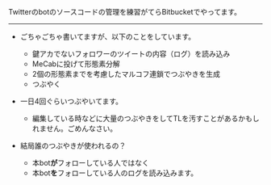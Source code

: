 Twitterのbotのソースコードの管理を練習がてらBitbucketでやってます。

---

* ごちゃごちゃ書いてますが、以下のことをしています。

   * 鍵アカでないフォロワーのツイートの内容（ログ）を読み込み
   * MeCabに投げて形態素分解
   * 2個の形態素までを考慮したマルコフ連鎖でつぶやきを生成
   * つぶやく    

* 一日4回ぐらいつぶやいてます。
  
  * 編集している時などに大量のつぶやきをしてTLを汚すことがあるかもしれません。ごめんなさい。   


* 結局誰のつぶやきが使われるの？
  
  * 本bot**が**フォローしている人ではなく
  * 本bot**を**フォローしている人のログを読み込みます。    

